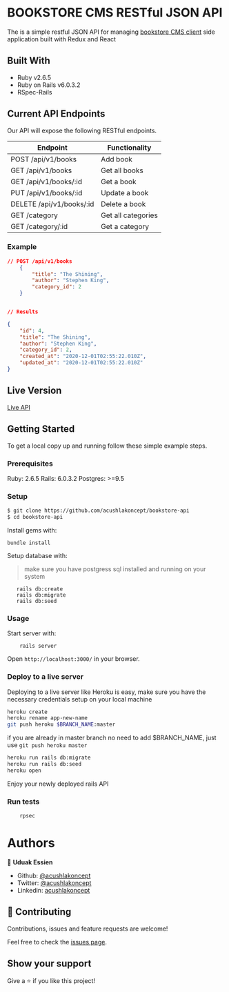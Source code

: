 # BOOKSTORE CMS RESTful JSON API

The is a simple restful JSON API for managing [bookstore CMS client](https://github.com/acushlakoncept/bookstore) side application built with Redux and React

## Built With

- Ruby v2.6.5
- Ruby on Rails v6.0.3.2
- RSpec-Rails

## Current API Endpoints

Our API will expose the following RESTful endpoints.

| Endpoint                  | Functionality                |
|---------------------------|------------------------------|
| POST /api/v1/books        | Add book                     |
| GET /api/v1/books         | Get all books                |
| GET /api/v1/books/:id     | Get a book                   |
| PUT /api/v1/books/:id     | Update a book                |
| DELETE /api/v1/books/:id  | Delete a book                |
| GET /category             | Get all categories           |
| GET /category/:id         | Get a category               |

### Example

~~~json
// POST /api/v1/books
    {
        "title": "The Shining",
        "author": "Stephen King",
        "category_id": 2
    }


// Results

{
    "id": 4,
    "title": "The Shining",
    "author": "Stephen King",
    "category_id": 2,
    "created_at": "2020-12-01T02:55:22.010Z",
    "updated_at": "2020-12-01T02:55:22.010Z"
}
~~~

## Live Version

[Live API](https://bookstore-api-ud.herokuapp.com/api/v1/books)
## Getting Started

To get a local copy up and running follow these simple example steps.

### Prerequisites

Ruby: 2.6.5
Rails: 6.0.3.2
Postgres: >=9.5

### Setup

~~~bash
$ git clone https://github.com/acushlakoncept/bookstore-api
$ cd bookstore-api
~~~

Install gems with:

```
bundle install
```

Setup database with:

> make sure you have postgress sql installed and running on your system

```
   rails db:create
   rails db:migrate
   rails db:seed
```

### Usage

Start server with:

```
    rails server
```

Open `http://localhost:3000/` in your browser.

### Deploy to a live server

Deploying to a live server like Heroku is easy, make sure you have the necessary credentials setup on your local machine

```bash
heroku create
heroku rename app-new-name
git push heroku $BRANCH_NAME:master 
```
if you are already in master branch no need to add $BRANCH_NAME, just use `git push heroku master`

```bash
heroku run rails db:migrate
heroku run rails db:seed
heroku open
```

Enjoy your newly deployed rails API


### Run tests

```
    rpsec 
```

# Authors

👤 **Uduak Essien**

- Github: [@acushlakoncept](https://github.com/acushlakoncept/)
- Twitter: [@acushlakoncept](https://twitter.com/acushlakoncept)
- Linkedin: [acushlakoncept](https://www.linkedin.com/in/acushlakoncept/)


## 🤝 Contributing

Contributions, issues and feature requests are welcome!

Feel free to check the [issues page](issues/).

## Show your support

Give a ⭐️ if you like this project!
